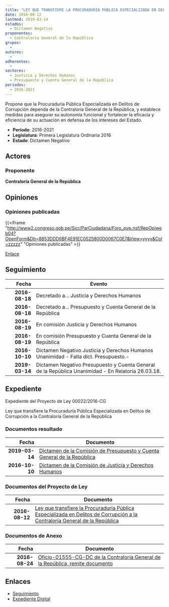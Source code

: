 ```yaml
---
title: "LEY QUE TRANSFIERE LA PROCURADURÍA PÚBLICA ESPECIALIZADA EN DELITOS DE CORRUPCIÓN A LA CONTRALORÍA GENERAL DE LA REPÚBLICA"
date: 2016-08-12
lastmod: 2019-03-14
estados: 
  - Dictamen Negativo
proponentes: 
  - Contraloría General de la República
grupos: 
  - 
autores: 
  - 
adherentes: 
  - 
sectores: 
  - Justicia y Derechos Humanos
  - Presupuesto y Cuenta General de la República
periodos: 
  - 2016-2021
---
```


Propone que la Procuraduría Pública Especializada en Delitos de Corrupción dependa de la Contraloría General de la República, y establece medidas para asegurar su autonomía funcional y fortalecer la eficacia y eficiencia de su actuación en defensa de los intereses del Estado.

- **Periodo**: 2016-2021
- **Legislatura**: Primera Legislatura Ordinaria 2016
- **Estado**: Dictamen Negativo

## Actores

### Proponente

**Contraloría General de la República**


## Opiniones

### Opiniones publicadas

{{<iframe "http://www2.congreso.gob.pe/Sicr/ParCiudadana/Foro_pvp.nsf/RepOpiweb04?OpenForm&Db=8853DDD6BF4E91EC0525800D0067C0E7&View=yyyy&Col=zzzzz" "Opiniones publicadas" >}}

[Enlace](http://www2.congreso.gob.pe/Sicr/ParCiudadana/Foro_pvp.nsf/RepOpiweb04?OpenForm&Db=8853DDD6BF4E91EC0525800D0067C0E7&View=yyyy&Col=zzzzz)

## Seguimiento

| Fecha | Evento |
|------:|--------|
| **2016-08-18** | Decretado a... Justicia y Derechos Humanos|
| **2016-08-18** | Decretado a... Presupuesto y Cuenta General de la República|
| **2016-08-19** | En comisión Justicia y Derechos Humanos|
| **2016-08-19** | En comisión Presupuesto y Cuenta General de la República|
| **2016-10-10** | Dictamen Negativo Justicia y Derechos Humanos Unanimidad - Falta dict. Presupuesto.-|
| **2019-03-14** | Dictamen Negativo Presupuesto y Cuenta General de la República Unanimidad - En Relatoría 26.03.18.|


## Expediente

Expediente del Proyecto de Ley 00022/2016-CG

Ley que transfiere la Procuraduría Pública Especializada en Delitos de Corrupción a la Contraloría General de la República


### Documentos resultado

| Fecha | Documento |
|------:|--------|
| **2019-03-14** | [Dictamen de la Comisión de Presupuesto y Cuenta General de la República](http://www.leyes.congreso.gob.pe/Documentos/2016_2021/Dictamenes/Proyectos_de_Ley/00022DC17MAY20190314.pdf) |
| **2016-10-10** | [Dictamen de la Comisión de Justicia y Derechos Humanos](http://www.leyes.congreso.gob.pe/Documentos/2016_2021/Dictamenes/Proyectos_de_Ley/00022DC15MAY20161010.pdf) |

### Documentos del Proyecto de Ley

| Fecha | Documento |
|------:|--------|
| **2016-08-12** | [Ley que transfiere la Procuraduría Pública Especializada en Delitos de Corrupción a la Contraloría General de la República](http://www.leyes.congreso.gob.pe/Documentos/2016_2021/Proyectos_de_Ley_y_de_Resoluciones_Legislativas/PL0001020160811..pdf) |

### Documentos de Anexo

| Fecha | Documento |
|------:|--------|
| **2016-08-24** | [Oficio-01555-CG-DC de la Contraloría General de la República, remite documento](http://www.leyes.congreso.gob.pe/Documentos/2016_2021/Oficios/Otras_Instituciones/oficio-01555-2016-CG-DC.pdf) |

## Enlaces 

- [Seguimiento](http://www2.congreso.gob.pe/Sicr/TraDocEstProc/CLProLey2016.nsf/f7fff46988ca05b1052578e100829cc7/88f709a5e7d73da90525800d00692069?OpenDocument)
- [Expediente Digital](http://www2.congreso.gob.pe/Sicr/TraDocEstProc/CLProLey2016.nsf/f7fff46988ca05b1052578e100829cc7/88f709a5e7d73da90525800d00692069?OpenDocument&Click=05257FB7005EB655.eb71d0cf91d8294e05256cdf006b5706/$Body/0.1C6C)
